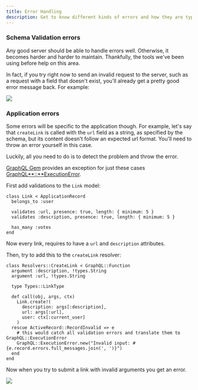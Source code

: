 ```yaml
---
title: Error Handling
description: Get to know different kinds of errors and how they are typically handled with GraphQL
---
```


### Schema Validation errors

Any good server should be able to handle errors well. Otherwise, it becomes harder and harder to maintain. Thankfully, the tools we've been using before help on this area.

In fact, if you try right now to send an invalid request to the server, such as a request with a field that doesn't exist, you'll already get a pretty good error message back. For example:

![](http://i.imgur.com/wSYcR4S.png)

### Application errors

Some errors will be specific to the application though. For example, let's say that `createLink` is called with the `url` field as a string, as specified by the schema, but its content doesn't follow an expected url format. You'll need to throw an error yourself in this case.

Luckily, all you need to do is to detect the problem and throw the error.

[GraphQL Gem](http://graphql-ruby.org/) provides an exception for just these cases [GraphQL**::**ExecutionError](http://graphql-ruby.org/queries/error_handling.html).

<Instruction>

First add validations to the `Link` model:

```ruby(path=".../graphql-ruby/app/models/link.rb")
class Link < ApplicationRecord
  belongs_to :user

  validates :url, presence: true, length: { minimum: 5 }
  validates :description, presence: true, length: { minimum: 5 }

  has_many :votes
end
```

</Instruction>

Now every link, requires to have a `url` and `description` attributes.

<Instruction>

Then, try to add this to the `createLink` resolver:

```ruby(path=".../graphql-ruby/app/graphql/resolvers/create_link.rb")
class Resolvers::CreateLink < GraphQL::Function
  argument :description, !types.String
  argument :url, !types.String

  type Types::LinkType

  def call(obj, args, ctx)
    Link.create!(
      description: args[:description],
      url: args[:url],
      user: ctx[:current_user]
    )
  rescue ActiveRecord::RecordInvalid => e
    # this would catch all validation errors and translate them to GraphQL::ExecutionError
    GraphQL::ExecutionError.new("Invalid input: #{e.record.errors.full_messages.join(', ')}")
  end
end
```

</Instruction>

Now when you try to submit a link with invalid arguments you get an error.

![](http://i.imgur.com/e5ZgK9c.png)


